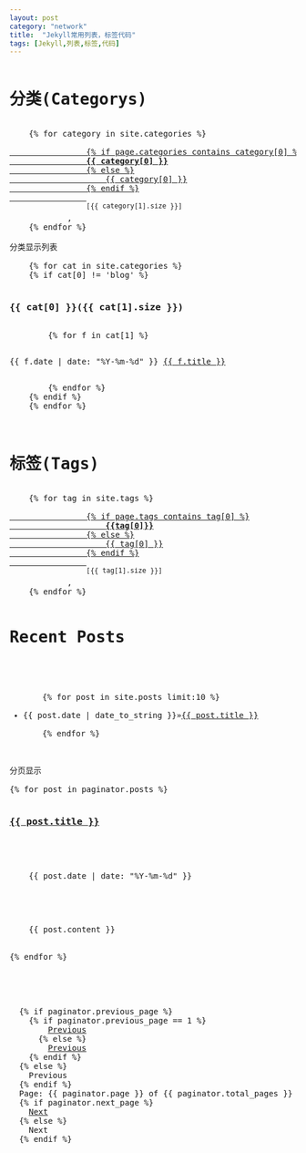 ```yaml
---
layout: post
category: "network"
title:  "Jekyll常用列表，标签代码"
tags: [Jekyll,列表,标签,代码]
---
```

<pre>
<h1>分类(Categorys)</h1>
	{% for category in site.categories %}
				<a href="/categories.html#{{ category[0] }}">
				{% if page.categories contains category[0] %}
				<b>{{ category[0] }}</b>
				{% else %}
					{{ category[0] }}
				{% endif %}
				</a>
				<sup>[{{ category[1].size }}]</sup>
			, 
	{% endfor %}

分类显示列表
<div id="home">
	{% for cat in site.categories %}
	{% if cat[0] != 'blog' %}
	<a name="{{ cat[0] }}"><h3>{{ cat[0] }}({{ cat[1].size }})</h3></a>
		{% for f in cat[1] %}
		 <p>{{ f.date | date: "%Y-%m-%d" }} <a href="{{ f.url }}">{{ f.title }}</a></p>
		{% endfor %}
	{% endif %}
	{% endfor %}
</div>

<h1>标签(Tags)</h1>		
	{% for tag in site.tags %}
				<a href="/tags.html#{{ tag[0] }}">
				{% if page.tags contains tag[0] %}
					<b>{{tag[0]}}</b>
				{% else %}
					{{ tag[0] }}
				{% endif %}
				</a>
				<sup>[{{ tag[1].size }}]</sup>
			,
	{% endfor %}

<h1>Recent Posts</h1>
  <ul class="posts">
    {% for post in site.posts limit:10 %}
    <li><span>{{ post.date | date_to_string }}</span>&raquo;<a href="{{ post.url }}">{{ post.title }}</a></li>
    {% endfor %}
</ul>

分页显示
<!-- This loops through the paginated posts -->
{% for post in paginator.posts %}
  <h3><a href="{{ post.url }}">{{ post.title }}</a></h3>
  <p class="author">
    <span class="date">{{ post.date | date: "%Y-%m-%d" }}</span>
  </p>
  <div class="content">
    {{ post.content }}
  </div>
{% endfor %}
<div style="height:16px"></div>

<!-- Pagination links -->
<div class="pagination">
  {% if paginator.previous_page %}
    {% if paginator.previous_page == 1 %}
        <a href="/" class="previous">Previous</a>
      {% else %}
        <a href="/page{{ paginator.previous_page }}" class="previous">Previous</a>
    {% endif %}
  {% else %}
    <span class="previous">Previous</span>
  {% endif %}
  <span class="page_number ">Page: {{ paginator.page }} of {{ paginator.total_pages }}</span>
  {% if paginator.next_page %}
    <a href="/page{{ paginator.next_page }}" class="next">Next</a>
  {% else %}
    <span class="next ">Next</span>
  {% endif %}
</div>

</pre>